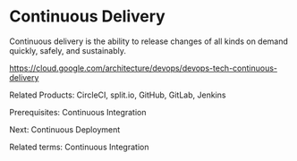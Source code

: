 # Continuous Delivery

Continuous delivery is the ability to release changes of all kinds on demand quickly, safely, and sustainably.

<https://cloud.google.com/architecture/devops/devops-tech-continuous-delivery>

Related Products: CircleCI, split.io, GitHub, GitLab, Jenkins

Prerequisites: Continuous Integration

Next: Continuous Deployment

Related terms: Continuous Integration
